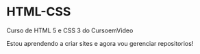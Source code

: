 # HTML-CSS
 Curso de HTML 5 e CSS 3 do CursoemVideo

Estou aprendendo a criar sites e agora vou gerenciar repositorios!